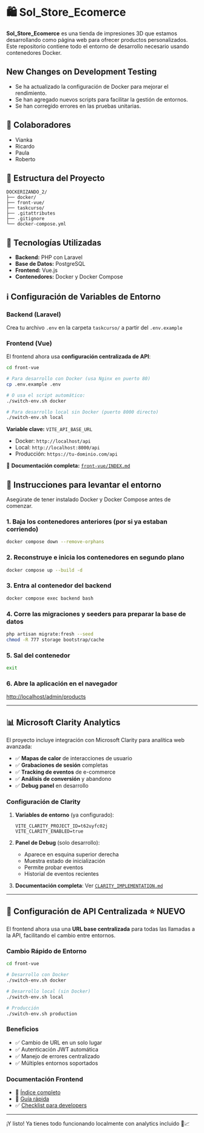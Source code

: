 # 🛍️ Sol_Store_Ecomerce

**Sol_Store_Ecomerce** es una tienda de impresiones 3D que estamos desarrollando como página web para ofrecer productos personalizados. Este repositorio contiene todo el entorno de desarrollo necesario usando contenedores Docker.

## New Changes on Development Testing

- Se ha actualizado la configuración de Docker para mejorar el rendimiento.
- Se han agregado nuevos scripts para facilitar la gestión de entornos.
- Se han corregido errores en las pruebas unitarias.

## 👥 Colaboradores

- Vianka  
- Ricardo  
- Paula  
- Roberto  

## 📁 Estructura del Proyecto

```
DOCKERIZANDO_2/
├── docker/
├── front-vue/
├── taskcurso/
├── .gitattributes
├── .gitignore
└── docker-compose.yml
```

## 🧰 Tecnologías Utilizadas

- **Backend:** PHP con Laravel  
- **Base de Datos:** PostgreSQL  
- **Frontend:** Vue.js  
- **Contenedores:** Docker y Docker Compose

## ℹ️ Configuración de Variables de Entorno

### Backend (Laravel)
Crea tu archivo `.env` en la carpeta `taskcurso/` a partir del `.env.example`

### Frontend (Vue)
El frontend ahora usa **configuración centralizada de API**:

```bash
cd front-vue

# Para desarrollo con Docker (usa Nginx en puerto 80)
cp .env.example .env

# O usa el script automático:
./switch-env.sh docker

# Para desarrollo local sin Docker (puerto 8000 directo)
./switch-env.sh local
```

**Variable clave:** `VITE_API_BASE_URL`
- Docker: `http://localhost/api`
- Local: `http://localhost:8000/api`
- Producción: `https://tu-dominio.com/api`

📖 **Documentación completa:** [`front-vue/INDEX.md`](front-vue/INDEX.md)


## 🚀 Instrucciones para levantar el entorno

Asegúrate de tener instalado Docker y Docker Compose antes de comenzar.

### 1. Baja los contenedores anteriores (por si ya estaban corriendo)

```bash
docker compose down --remove-orphans
```

### 2. Reconstruye e inicia los contenedores en segundo plano

```bash
docker compose up --build -d
```

### 3. Entra al contenedor del backend

```bash
docker compose exec backend bash
```

### 4. Corre las migraciones y seeders para preparar la base de datos

```bash
php artisan migrate:fresh --seed
chmod -R 777 storage bootstrap/cache
```

### 5. Sal del contenedor

```bash
exit
```

### 6. Abre la aplicación en el navegador

[http://localhost/admin/products](http://localhost/admin/products)

---

## 📊 **Microsoft Clarity Analytics**

El proyecto incluye integración con Microsoft Clarity para analítica web avanzada:

- ✅ **Mapas de calor** de interacciones de usuario
- ✅ **Grabaciones de sesión** completas  
- ✅ **Tracking de eventos** de e-commerce
- ✅ **Análisis de conversión** y abandono
- ✅ **Debug panel** en desarrollo

### Configuración de Clarity

1. **Variables de entorno** (ya configurado):
   ```env
   VITE_CLARITY_PROJECT_ID=t62uyfc02j
   VITE_CLARITY_ENABLED=true
   ```

2. **Panel de Debug** (solo desarrollo):
   - Aparece en esquina superior derecha
   - Muestra estado de inicialización
   - Permite probar eventos
   - Historial de eventos recientes

3. **Documentación completa**: Ver [`CLARITY_IMPLEMENTATION.md`](CLARITY_IMPLEMENTATION.md)

---

## 🔧 **Configuración de API Centralizada** ⭐ NUEVO

El frontend ahora usa una **URL base centralizada** para todas las llamadas a la API, facilitando el cambio entre entornos.

### Cambio Rápido de Entorno

```bash
cd front-vue

# Desarrollo con Docker
./switch-env.sh docker

# Desarrollo local (sin Docker)
./switch-env.sh local

# Producción
./switch-env.sh production
```

### Beneficios
- ✅ Cambio de URL en un solo lugar
- ✅ Autenticación JWT automática
- ✅ Manejo de errores centralizado
- ✅ Múltiples entornos soportados

### Documentación Frontend
- 📖 [Índice completo](front-vue/INDEX.md)
- 🚀 [Guía rápida](front-vue/QUICK_GUIDE.md)
- ✅ [Checklist para developers](front-vue/DEVELOPER_CHECKLIST.md)

---

¡Y listo! Ya tienes todo funcionando localmente con analytics incluido 🚀📈
